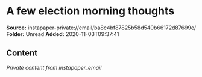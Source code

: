 # A few election morning thoughts

**Source:** instapaper-private://email/ba8c4bf87825b58d540b66172d87699e/
**Folder:** Unread
**Added:** 2020-11-03T09:37:41




## Content
*Private content from instapaper_email*
